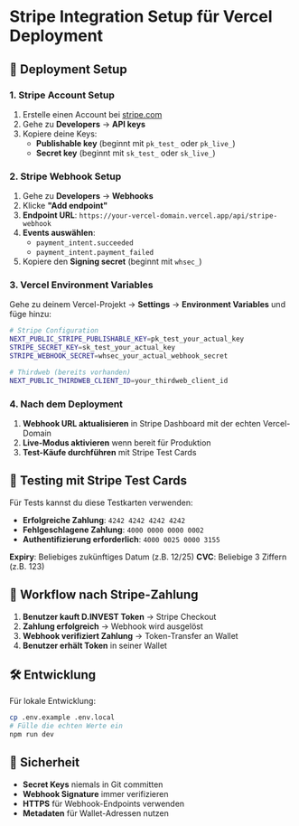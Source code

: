 # Stripe Integration Setup für Vercel Deployment

## 🚀 Deployment Setup

### 1. Stripe Account Setup
1. Erstelle einen Account bei [stripe.com](https://stripe.com)
2. Gehe zu **Developers** → **API keys**
3. Kopiere deine Keys:
   - **Publishable key** (beginnt mit `pk_test_` oder `pk_live_`)
   - **Secret key** (beginnt mit `sk_test_` oder `sk_live_`)

### 2. Stripe Webhook Setup
1. Gehe zu **Developers** → **Webhooks**
2. Klicke **"Add endpoint"**
3. **Endpoint URL**: `https://your-vercel-domain.vercel.app/api/stripe-webhook`
4. **Events auswählen**:
   - `payment_intent.succeeded`
   - `payment_intent.payment_failed`
5. Kopiere den **Signing secret** (beginnt mit `whsec_`)

### 3. Vercel Environment Variables
Gehe zu deinem Vercel-Projekt → **Settings** → **Environment Variables** und füge hinzu:

```bash
# Stripe Configuration
NEXT_PUBLIC_STRIPE_PUBLISHABLE_KEY=pk_test_your_actual_key
STRIPE_SECRET_KEY=sk_test_your_actual_key
STRIPE_WEBHOOK_SECRET=whsec_your_actual_webhook_secret

# Thirdweb (bereits vorhanden)
NEXT_PUBLIC_THIRDWEB_CLIENT_ID=your_thirdweb_client_id
```

### 4. Nach dem Deployment
1. **Webhook URL aktualisieren** in Stripe Dashboard mit der echten Vercel-Domain
2. **Live-Modus aktivieren** wenn bereit für Produktion
3. **Test-Käufe durchführen** mit Stripe Test Cards

## 🧪 Testing mit Stripe Test Cards

Für Tests kannst du diese Testkarten verwenden:
- **Erfolgreiche Zahlung**: `4242 4242 4242 4242`
- **Fehlgeschlagene Zahlung**: `4000 0000 0000 0002`
- **Authentifizierung erforderlich**: `4000 0025 0000 3155`

**Expiry**: Beliebiges zukünftiges Datum (z.B. 12/25)
**CVC**: Beliebige 3 Ziffern (z.B. 123)

## 🔄 Workflow nach Stripe-Zahlung

1. **Benutzer kauft D.INVEST Token** → Stripe Checkout
2. **Zahlung erfolgreich** → Webhook wird ausgelöst
3. **Webhook verifiziert Zahlung** → Token-Transfer an Wallet
4. **Benutzer erhält Token** in seiner Wallet

## 🛠️ Entwicklung

Für lokale Entwicklung:
```bash
cp .env.example .env.local
# Fülle die echten Werte ein
npm run dev
```

## 🔐 Sicherheit

- **Secret Keys** niemals in Git committen
- **Webhook Signature** immer verifizieren
- **HTTPS** für Webhook-Endpoints verwenden
- **Metadaten** für Wallet-Adressen nutzen

